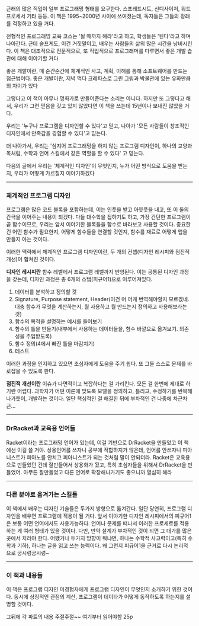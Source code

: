  근래의 많은 직업이 일부 프로그래밍 형태를 요구한다. 스프레드시트, 신디사이저, 워드프로세서 기타 등등. 이 책은 1995~2000년 사이에 쓰여졌는데, 독자들은 그들의 장래를 걱정하고 있을 거다.
 
 전형적인 프로그래밍 교육 코스는 '될 때까지 해라'라고 하고, 학생들은 '된다'라고 하며 나아간다. 근데 슬프게도, 이건 거짓말이고, 배우는 사람들의 삶의 많은 시간을 낭비시킨다. 이 책은 대조적으로 전문적으로, 또 직업적으로 프로그래머를 다루면서 좋은 개발 습관에 대해 이야기할 거다
 
 좋은 개발이란, 매 순간순간에 체계적인 사고, 계획, 이해를 통해 소프트웨어를 만드는 접근법이다. 좋은 개발이란, 저녁 먹다 크레파스로 그린 그림과 박물관에 있는 유화만큼의 차이가 있다
 
 그렇다고 이 책이 아무나 명화가로 만들어준다는 소리는 아니다. 하지만 또 그렇다고 해서, 우리가 그런 믿음을 갖고 있지 않았다면 이 책을 쓰는데 15년이나 보내진 않았을 거다.
 
 우리는 '누구나 프로그램을 디자인할 수 있다'고 믿고, 나아가 '모든 사람들이 창조적인 디자인에서 만족감을 경험할 수 있다'고 믿는다.
 
 더 나아가서, 우리는 '심지어 프로그래밍을 하지 않는 프로그램 디자인이, 하나의 교양과목처럼, 수학과 언어 스킬에서 같은 역할을 할 수 있다' 고 믿는다.
 
 다음의 글에서 우리는 '체계적인 디자인'이 무엇인지, 누가 어떤 방식으로 도움을 받는지, 우리가 어떻게 가르칠지 이야기하겠다
 
 
 
---

### 체계적인 프로그램 디자인

 프로그램은 많은 코드 블록을 포함하는데, 이는 인풋을 받고 아웃풋을 내고, 또 이 둘의 간극을 이어주는 내용이 되겠다. 다들 대수학을 접하기도 하고, 가장 간단한 프로그램이 곧 함수이므로, 우리는 앞서 이야기한 블록들을 함수로 바라보고 사용할 것이다. 중요한 건 어떤 함수가 필요한지, 어떻게 함수들을 연결할 것인지, 함수를 재료로 어떻게 앱을 만들지 아는 것이다.

 이러한 맥락에서 체계적인 프로그램 디자인이란, 두 개의 컨셉(디자인 레시피와 점진적 개선)이 합쳐진 것이다.

 **디자인 레시피란** 함수 레벨에서 프로그램 레벨까지 반영된다. 이는 공통된 디자인 과정을 갖는데, 디자인 과정은 총 6개의 스탭(피규어1)으로 이루어져있다.
 
  1. 데이터를 분석하고 정의할 것
  2. Signature, Purpose statement, Header(이건 머 어케 번역해야할지 모르겠네. 대충 함수가 무엇을 계산하는지, 뭘 사용하고 뭘 만드는지 정의하고 사용해보라는 것)
  3. 함수의 목적을 설명하는 예시를 들어보기
  4. 함수의 틀을 만들기(내부에서 사용하는 데이터들을, 함수 바깥으로 옮겨보기. 의존성을 주입받도록)
  5. 함수 정의(4에서 빠진 틀을 마감치기)
  6. 테스트
 
 이러한 과정을 인지하고 있으면 초심자에게 도움을 주기 쉽다. 또 그들 스스로 문제를 바로잡을 수 있도록 한다.
 
 **점진적 개선이란** 이슈가 다면적이고 복잡하다는 걸 가리킨다. 모든 걸 한번에 제대로 하기란 어렵다. 과학자가 어떤 이론에 맞도록 모델을 정의하고, 틀리고, 수정하기를 반복해나가듯이, 개발하는 것이다. 일단 핵심적인 걸 해결한 뒤에 부차적인 건 나중에 차근차근...


---

### DrRacket과 교육용 언어들 

 Racket이라는 프로그래밍 언어가 있는데, 이걸 기반으로 DrRacket을 만들었고 이 책에선 이걸 쓸 거야. 상용언어를 쓰자니 공부에 적합하지가 않은데, 언어를 안쓰자니 피아니스트가 피아노를 안치고 피아니스트가 되는 것처럼 말이 안되더라.
 Racket은 교육용으로 만들었던 건데 잘만들어서 상용화가 됬고, 특히 초심자들을 위해서 DrRacket을 만들었어. 아무튼 잘만들었고 다른 언어로 확장해나가기도 좋으니까 열심히 해라
 
---

### 다른 분야로 옮겨가는 스킬들

 이 책에서 배우는 디자인 기술들은 두가지 방향으로 옮겨간다. 일단 당연히, 프로그램 디자인을 배우면 프로그램에 적용이 될 거다. 앞서 이야기한 디자인 레시피에서의 피규어1은 보통 어떤 언어에서도 사용가능하다. 언어나 문제를 떠나서 이러한 프로세르를 적용하는 게 여러 형태가 있을 것이다. 다만, 만약 설계가 부차적인 것이 되면 그 대가를 많은 곳에서 치러야 한다.
 어쨌거나 두가지 방향이 뭐냐면, 하나는 수학적 사고력이고(특히 수학과 기하), 하나는 글을 읽고 쓰는 능력이다. 왜 그런지 피규어1을 근거로 다시 논리적으로 궁시렁궁시렁~ 
 
---

### 이 책과 내용들

 이 책은 프로그램 디자인 미경험자에게 프로그램 디자인이 무엇인지 소개하기 위한 것이다. 동시에 상징적인 관점의 계산, 프로그램이 데이타가 어떻게 동작하도록 하는지를 설명할 것이다.
 
 그뒤에 각 파트의 내용 주절주절~~ 여기부터 읽어야함 25p



